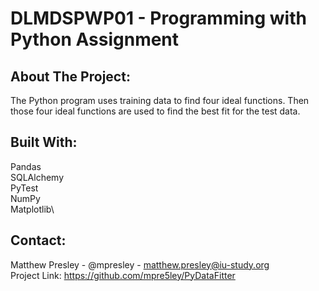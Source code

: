 # DLMDSPWP01 - Programming with Python Assignment

## About The Project:

The Python program uses training data to find four ideal functions. Then those four ideal functions are used to find the best fit for the test data.

## Built With:

Pandas\
SQLAlchemy\
PyTest\
NumPy\
Matplotlib\

## Contact:

Matthew Presley - @mpresley - matthew.presley@iu-study.org\
Project Link: https://github.com/mpre5ley/PyDataFitter
